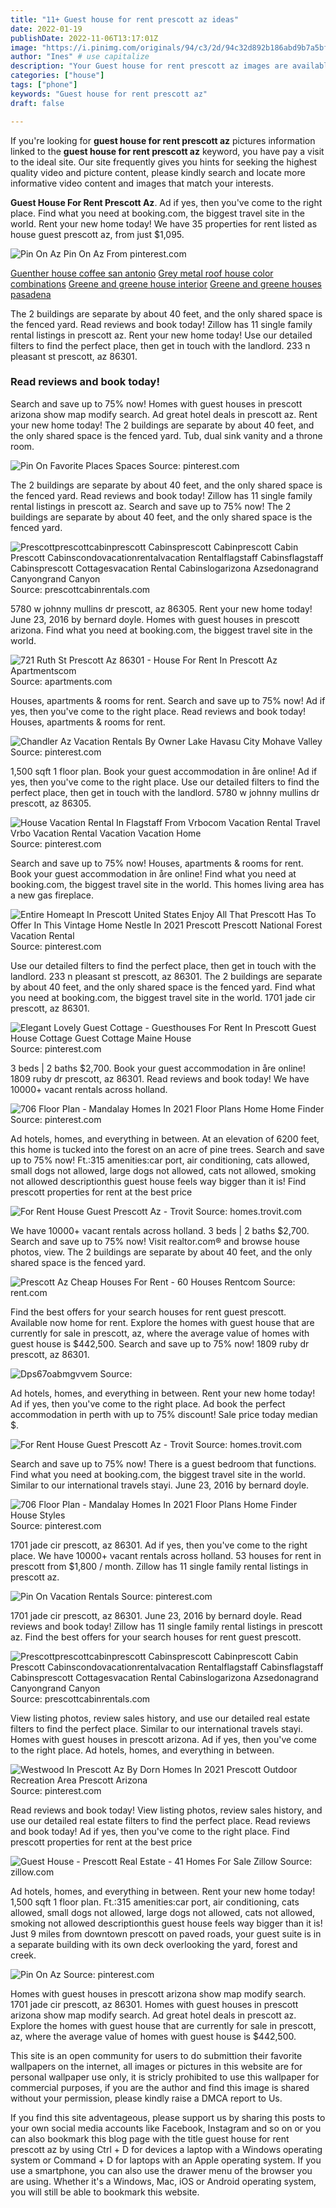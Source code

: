 ```yaml
---
title: "11+ Guest house for rent prescott az ideas"
date: 2022-01-19
publishDate: 2022-11-06T13:17:01Z
image: "https://i.pinimg.com/originals/94/c3/2d/94c32d892b186abd9b7a5bf351d439af.png"
author: "Ines" # use capitalize
description: "Your Guest house for rent prescott az images are available. Guest house for rent prescott az are a topic that is being searched for and liked by netizens today. You can Download the Guest house for rent prescott az files here. Find and Download all free photos."
categories: ["house"]
tags: ["phone"]
keywords: "Guest house for rent prescott az"
draft: false

---
```


If you're looking for **guest house for rent prescott az** pictures information linked to the **guest house for rent prescott az** keyword, you have pay a visit to the ideal  site.  Our site frequently  gives you  hints  for seeking  the highest  quality video and picture  content, please kindly search and locate more informative video content and images  that match your interests.

**Guest House For Rent Prescott Az**. Ad if yes, then you&#039;ve come to the right place. Find what you need at booking.com, the biggest travel site in the world. Rent your new home today! We have 35 properties for rent listed as house guest prescott az, from just $1,095.

![Pin On Az](https://i.pinimg.com/originals/94/c3/2d/94c32d892b186abd9b7a5bf351d439af.png "Pin On Az")
Pin On Az From pinterest.com

[Guenther house coffee san antonio](/guenther-house-coffee-san-antonio/)
[Grey metal roof house color combinations](/grey-metal-roof-house-color-combinations/)
[Greene and greene house interior](/greene-and-greene-house-interior/)
[Greene and greene houses pasadena](/greene-and-greene-houses-pasadena/)

The 2 buildings are separate by about 40 feet, and the only shared space is the fenced yard. Read reviews and book today! Zillow has 11 single family rental listings in prescott az. Rent your new home today! Use our detailed filters to find the perfect place, then get in touch with the landlord. 233 n pleasant st prescott, az 86301.

### Read reviews and book today!

Search and save up to 75% now! Homes with guest houses in prescott arizona show map modify search. Ad great hotel deals in prescott az. Rent your new home today! The 2 buildings are separate by about 40 feet, and the only shared space is the fenced yard. Tub, dual sink vanity and a throne room.


![Pin On Favorite Places Spaces](https://i.pinimg.com/originals/d6/85/71/d68571abd8c893524185a7114de32551.jpg "Pin On Favorite Places Spaces")
Source: pinterest.com

The 2 buildings are separate by about 40 feet, and the only shared space is the fenced yard. Read reviews and book today! Zillow has 11 single family rental listings in prescott az. Search and save up to 75% now! The 2 buildings are separate by about 40 feet, and the only shared space is the fenced yard.

![Prescottprescottcabinprescott Cabinsprescott Cabinprescott Cabin Prescott Cabinscondovacationrentalvacation Rentalflagstaff Cabinsflagstaff Cabinsprescott Cottagesvacation Rental Cabinslogarizona Azsedonagrand Canyongrand Canyon](https://cdn.liverez.com/5/10673/1/85455/800/1.jpg "Prescottprescottcabinprescott Cabinsprescott Cabinprescott Cabin Prescott Cabinscondovacationrentalvacation Rentalflagstaff Cabinsflagstaff Cabinsprescott Cottagesvacation Rental Cabinslogarizona Azsedonagrand Canyongrand Canyon")
Source: prescottcabinrentals.com

5780 w johnny mullins dr prescott, az 86305. Rent your new home today! June 23, 2016 by bernard doyle. Homes with guest houses in prescott arizona. Find what you need at booking.com, the biggest travel site in the world.

![721 Ruth St Prescott Az 86301 - House For Rent In Prescott Az Apartmentscom](https://images1.apartments.com/i2/j4YdGHhqNfTPqZ3kwR4HOdghPFVhuvObDPMHz9aSbGE/111/721-ruth-st-prescott-az-primary-photo.jpg "721 Ruth St Prescott Az 86301 - House For Rent In Prescott Az Apartmentscom")
Source: apartments.com

Houses, apartments &amp; rooms for rent. Search and save up to 75% now! Ad if yes, then you&#039;ve come to the right place. Read reviews and book today! Houses, apartments &amp; rooms for rent.

![Chandler Az Vacation Rentals By Owner Lake Havasu City Mohave Valley](https://i.pinimg.com/originals/87/01/df/8701df335b364e1f1c71b8751e774056.jpg "Chandler Az Vacation Rentals By Owner Lake Havasu City Mohave Valley")
Source: pinterest.com

1,500 sqft 1 floor plan. Book your guest accommodation in åre online! Ad if yes, then you&#039;ve come to the right place. Use our detailed filters to find the perfect place, then get in touch with the landlord. 5780 w johnny mullins dr prescott, az 86305.

![House Vacation Rental In Flagstaff From Vrbocom Vacation Rental Travel Vrbo Vacation Rental Vacation Vacation Home](https://i.pinimg.com/originals/42/a6/8b/42a68be88d19ef9d4e9f73d8975afbcf.jpg "House Vacation Rental In Flagstaff From Vrbocom Vacation Rental Travel Vrbo Vacation Rental Vacation Vacation Home")
Source: pinterest.com

Search and save up to 75% now! Houses, apartments &amp; rooms for rent. Book your guest accommodation in åre online! Find what you need at booking.com, the biggest travel site in the world. This homes living area has a new gas fireplace.

![Entire Homeapt In Prescott United States Enjoy All That Prescott Has To Offer In This Vintage Home Nestle In 2021 Prescott Prescott National Forest Vacation Rental](https://i.pinimg.com/originals/88/c6/7e/88c67ee81788d70e3d38e8af13cc647e.jpg "Entire Homeapt In Prescott United States Enjoy All That Prescott Has To Offer In This Vintage Home Nestle In 2021 Prescott Prescott National Forest Vacation Rental")
Source: pinterest.com

Use our detailed filters to find the perfect place, then get in touch with the landlord. 233 n pleasant st prescott, az 86301. The 2 buildings are separate by about 40 feet, and the only shared space is the fenced yard. Find what you need at booking.com, the biggest travel site in the world. 1701 jade cir prescott, az 86301.

![Elegant Lovely Guest Cottage - Guesthouses For Rent In Prescott Guest House Cottage Guest Cottage Maine House](https://i.pinimg.com/736x/ea/38/5d/ea385d4d46bbc083d3d4865b0c300233.jpg "Elegant Lovely Guest Cottage - Guesthouses For Rent In Prescott Guest House Cottage Guest Cottage Maine House")
Source: pinterest.com

3 beds | 2 baths $2,700. Book your guest accommodation in åre online! 1809 ruby dr prescott, az 86301. Read reviews and book today! We have 10000+ vacant rentals across holland.

![706 Floor Plan - Mandalay Homes In 2021 Floor Plans Home Home Finder](https://i.pinimg.com/originals/fe/9f/59/fe9f596f6899020ff00b0d615d1de098.jpg "706 Floor Plan - Mandalay Homes In 2021 Floor Plans Home Home Finder")
Source: pinterest.com

Ad hotels, homes, and everything in between. At an elevation of 6200 feet, this home is tucked into the forest on an acre of pine trees. Search and save up to 75% now! Ft.:315 amenities:car port, air conditioning, cats allowed, small dogs not allowed, large dogs not allowed, cats not allowed, smoking not allowed descriptionthis guest house feels way bigger than it is! Find prescott properties for rent at the best price

![For Rent House Guest Prescott Az - Trovit](https://img-us-1.trovit.com/18Xm1AUQP1I/18Xm1AUQP1I.1_11.jpg "For Rent House Guest Prescott Az - Trovit")
Source: homes.trovit.com

We have 10000+ vacant rentals across holland. 3 beds | 2 baths $2,700. Search and save up to 75% now! Visit realtor.com® and browse house photos, view. The 2 buildings are separate by about 40 feet, and the only shared space is the fenced yard.

![Prescott Az Cheap Houses For Rent - 60 Houses Rentcom](https://rentpath-res.cloudinary.com/t_rp,cs_tinysrgb,fl_force_strip,w_400,h_240,c_fill,q_auto:low,dpr_1.0,e_improve/e_unsharp_mask:50/61955d2a83a0bc2b35436b6c0f9dba62 "Prescott Az Cheap Houses For Rent - 60 Houses Rentcom")
Source: rent.com

Find the best offers for your search houses for rent guest prescott. Available now home for rent. Explore the homes with guest house that are currently for sale in prescott, az, where the average value of homes with guest house is $442,500. Search and save up to 75% now! 1809 ruby dr prescott, az 86301.

![Dps67oabmgvvem](https://i.pinimg.com/originals/51/b9/40/51b940ee88a7c8e2b18f0497690cbad7.jpg "Dps67oabmgvvem")
Source: 

Ad hotels, homes, and everything in between. Rent your new home today! Ad if yes, then you&#039;ve come to the right place. Ad book the perfect accommodation in perth with up to 75% discount! Sale price today median $.

![For Rent House Guest Prescott Az - Trovit](https://img-us-1.trovit.com/OH1oR5a21S/OH1oR5a21S.1_11.jpg "For Rent House Guest Prescott Az - Trovit")
Source: homes.trovit.com

Search and save up to 75% now! There is a guest bedroom that functions. Find what you need at booking.com, the biggest travel site in the world. Similar to our international travels stayi. June 23, 2016 by bernard doyle.

![706 Floor Plan - Mandalay Homes In 2021 Floor Plans Home Finder House Styles](https://i.pinimg.com/originals/22/bd/0e/22bd0e2e6e67cc3c729888d1058642b2.jpg "706 Floor Plan - Mandalay Homes In 2021 Floor Plans Home Finder House Styles")
Source: pinterest.com

1701 jade cir prescott, az 86301. Ad if yes, then you&#039;ve come to the right place. We have 10000+ vacant rentals across holland. 53 houses for rent in prescott from $1,800 / month. Zillow has 11 single family rental listings in prescott az.

![Pin On Vacation Rentals](https://i.pinimg.com/originals/97/aa/a7/97aaa75c1f7b009b5b54eb20bb8e2ddf.png "Pin On Vacation Rentals")
Source: pinterest.com

1701 jade cir prescott, az 86301. June 23, 2016 by bernard doyle. Read reviews and book today! Zillow has 11 single family rental listings in prescott az. Find the best offers for your search houses for rent guest prescott.

![Prescottprescottcabinprescott Cabinsprescott Cabinprescott Cabin Prescott Cabinscondovacationrentalvacation Rentalflagstaff Cabinsflagstaff Cabinsprescott Cottagesvacation Rental Cabinslogarizona Azsedonagrand Canyongrand Canyon](https://cdn.liverez.com/5/10673/1/163259/800/1.jpg "Prescottprescottcabinprescott Cabinsprescott Cabinprescott Cabin Prescott Cabinscondovacationrentalvacation Rentalflagstaff Cabinsflagstaff Cabinsprescott Cottagesvacation Rental Cabinslogarizona Azsedonagrand Canyongrand Canyon")
Source: prescottcabinrentals.com

View listing photos, review sales history, and use our detailed real estate filters to find the perfect place. Similar to our international travels stayi. Homes with guest houses in prescott arizona. Ad if yes, then you&#039;ve come to the right place. Ad hotels, homes, and everything in between.

![Westwood In Prescott Az By Dorn Homes In 2021 Prescott Outdoor Recreation Area Prescott Arizona](https://i.pinimg.com/originals/5c/e0/bc/5ce0bc9878691afe7058629200bd28a8.jpg "Westwood In Prescott Az By Dorn Homes In 2021 Prescott Outdoor Recreation Area Prescott Arizona")
Source: pinterest.com

Read reviews and book today! View listing photos, review sales history, and use our detailed real estate filters to find the perfect place. Read reviews and book today! Ad if yes, then you&#039;ve come to the right place. Find prescott properties for rent at the best price

![Guest House - Prescott Real Estate - 41 Homes For Sale Zillow](https://photos.zillowstatic.com/fp/f899996bee407bd4b4e7700cc982f102-p_e.jpg "Guest House - Prescott Real Estate - 41 Homes For Sale Zillow")
Source: zillow.com

Ad hotels, homes, and everything in between. Rent your new home today! 1,500 sqft 1 floor plan. Ft.:315 amenities:car port, air conditioning, cats allowed, small dogs not allowed, large dogs not allowed, cats not allowed, smoking not allowed descriptionthis guest house feels way bigger than it is! Just 9 miles from downtown prescott on paved roads, your guest suite is in a separate building with its own deck overlooking the yard, forest and creek.

![Pin On Az](https://i.pinimg.com/originals/94/c3/2d/94c32d892b186abd9b7a5bf351d439af.png "Pin On Az")
Source: pinterest.com

Homes with guest houses in prescott arizona show map modify search. 1701 jade cir prescott, az 86301. Homes with guest houses in prescott arizona show map modify search. Ad great hotel deals in prescott az. Explore the homes with guest house that are currently for sale in prescott, az, where the average value of homes with guest house is $442,500.

This site is an open community for users to do submittion their favorite wallpapers on the internet, all images or pictures in this website are for personal wallpaper use only, it is stricly prohibited to use this wallpaper for commercial purposes, if you are the author and find this image is shared without your permission, please kindly raise a DMCA report to Us.

If you find this site adventageous, please support us by sharing this posts to your own social media accounts like Facebook, Instagram and so on or you can also bookmark this blog page with the title guest house for rent prescott az by using Ctrl + D for devices a laptop with a Windows operating system or Command + D for laptops with an Apple operating system. If you use a smartphone, you can also use the drawer menu of the browser you are using. Whether it's a Windows, Mac, iOS or Android operating system, you will still be able to bookmark this website.
